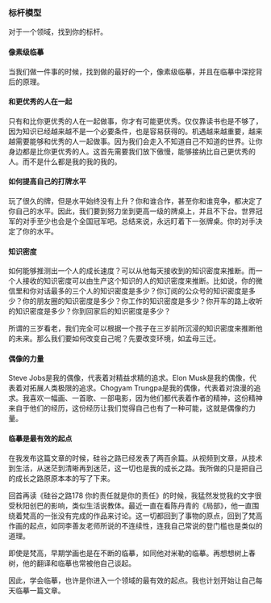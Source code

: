 ### 标杆模型
对于一个领域，找到你的标杆。

#### 像素级临摹
当我们做一件事的时候，找到做的最好的一个，像素级临摹，并且在临摹中深挖背后的原理。

#### 和更优秀的人在一起
只有和比你更优秀的人在一起做事，你才有可能更优秀。仅仅靠读书也是不够了，因为知识已经越来越不是一个必要条件，也是容易获得的。机遇越来越重要，越来越需要能够和优秀的人一起做事。因为我们会走入不知道自己不知道的世界。让你身边都是比你更优秀的人。这首先需要我们放下傲慢，能够接纳比自己更优秀的人。而不是什么都是我的我的我的。

#### 如何提高自己的打牌水平

玩了很久的牌，但是水平始终没有上升？你和谁合作，甚至你和谁竞争，都决定了你自己的水平。因此，我们要到努力坐到更高一级的牌桌上，并且不下台。世界冠军的对手至少也会是个全国冠军吧。总结来说，永远盯着下一张牌桌。你的对手决定了你的水平。

#### 知识密度

如何能够推测出一个人的成长速度？可以从他每天接收到的知识密度来推断。而一个人接收的知识密度可以由生产这个知识的人的知识密度来推断。比如说，你的微信里和你对话最多的三个人的知识密度是多少？你订阅的公众号的知识密度是多少？你的朋友圈的知识密度是多少？你工作的知识密度是多少？你开车的路上收听的知识密度是多少？你到回家后的知识密度是多少？

所谓的三岁看老，我们完全可以根据一个孩子在三岁前所沉浸的知识密度来推断他的未来。那么我们要如何改变自己呢？先要改变环境，如孟母三迁。

#### 偶像的力量

Steve Jobs是我的偶像，代表着对精益求精的追求。Elon Musk是我的偶像，代表着对拓展人类极限的追求。Chogyam Trungpa是我的偶像，代表着对浪漫的追求。我喜欢一幅画、一首歌、一部电影，因为他们都代表着作者的精神，这份精神来自于他们的经历，这份经历让我们觉得自己也有了一种可能，这就是偶像的力量。


#### 临摹是最有效的起点

在我发布这篇文章的时候，硅谷之路已经发表了两百余篇。从视频到文章，从技术到生活，从迷茫到清晰再到迷茫，这一切也是我的成长之路。我所做的只是把自己的成长之路原原本本的写了下来。

回首再读《硅谷之路178 你的责任就是你的责任》的时候，我猛然发觉我的文字很受秋阳创巴的影响，类似生活说教体。最近一直在看陈丹青的《局部》，他一直围绕着梵高的一张没有完成的作品来讨论。这一切都回到了事物的原点，回到了梵高作画的起点，如同李善友老师所说的不连续性，连我自己常说的登门槛也是类似的道理。

即使是梵高，早期学画也是在不断的临摹，如同他对米勒的临摹。再想想树上春树，他的翻译和临摹也常被他自己谈起。

因此，学会临摹，也许是你进入一个领域的最有效的起点。我也计划开始让自己每天临摹一篇文章。
